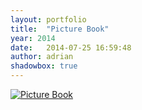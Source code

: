 ```yaml
---
layout: portfolio
title:  "Picture Book"
year: 2014
date:   2014-07-25 16:59:48
author: adrian
shadowbox: true
---
```


<a href="//player.vimeo.com/video/96121904?portrait=0&amp;autoplay=1" rel="shadowbox;width=800;height=450" title="Picture Book">
<img src="{{site.url}}/img/2014/pictureBook/pictureBook-pre.jpg" alt="Picture Book"></a>
